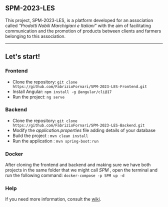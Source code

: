 ## SPM-2023-LES
This project, SPM-2023-LES, is a platform developed for an association called _"Prodotti Nobili Marchigiani e Italiani"_ with the aim of facilitating communication and the promotion of products between clients and farmers belonging to this association. 
***
## Let's start!
### Frontend
* Clone the repository: `git clone https://github.com/FabrizioFornari/SPM-2023-LES-Frontend.git`
* Install Angular: `npm install -g @angular/cli@17`
* Run the project: `ng serve`
### Backend
* Clone the repository: `git clone https://github.com/FabrizioFornari/SPM-2023-LES-Backend.git`
* Modify the _application.properties_ file adding details of your database
* Build the project : `mvn clean install`
* Run the application : `mvn spring-boot:run`
### Docker
After cloning the frontend and backend and making sure we have both projects in the same folder that we might call _SPM_ , open the terminal and run the following command: `docker-compose -p SPM up -d`
### Help
If you need more information, consult the [wiki](https://github.com/saralonghi/SPM-2023-LES-Backend/wiki/Getting-started).



